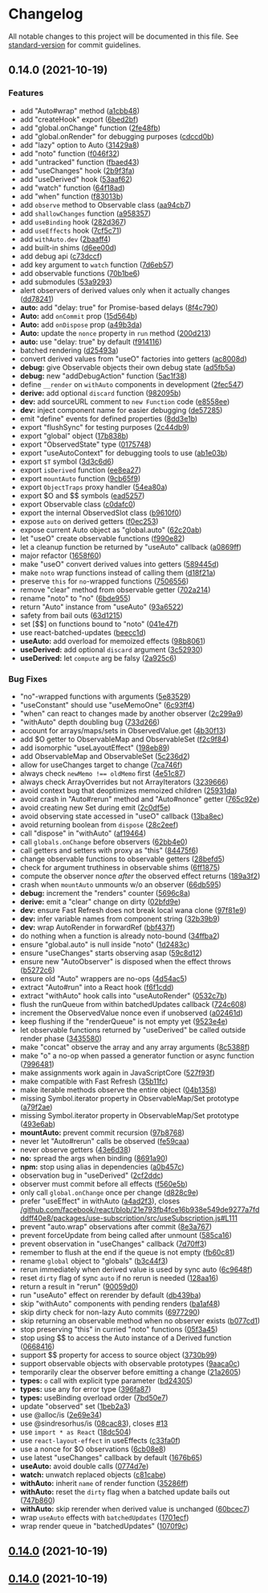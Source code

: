 # Changelog

All notable changes to this project will be documented in this file. See [standard-version](https://github.com/conventional-changelog/standard-version) for commit guidelines.

## 0.14.0 (2021-10-19)


### Features

* add "Auto#wrap" method ([a1cbb48](https://github.com/alloc/wana/commit/a1cbb483496ecd7f35063068a841f77cd7668db3))
* add "createHook" export ([6bed2bf](https://github.com/alloc/wana/commit/6bed2bf39f1107b92ff41b4a1449e03f7356ecd3))
* add "global.onChange" function ([2fe48fb](https://github.com/alloc/wana/commit/2fe48fb463834abb9751a9e9699a9d0590ee44d2))
* add "global.onRender" for debugging purposes ([cdccd0b](https://github.com/alloc/wana/commit/cdccd0bbc45e1cffc4e3e96bbf30cd55c9338d7c))
* add "lazy" option to Auto ([31429a8](https://github.com/alloc/wana/commit/31429a87fb1ace1c0bbb8a89be3726b5328773fa))
* add "noto" function ([f046f32](https://github.com/alloc/wana/commit/f046f3264b77bc770743f9b8c1c7b06f4db02600))
* add "untracked" function ([fbaed43](https://github.com/alloc/wana/commit/fbaed43c91da19844639c8db328d8d7dd9c96cb8))
* add "useChanges" hook ([2b9f3fa](https://github.com/alloc/wana/commit/2b9f3faa4f8a6917d746f51633327402bf34f8a2))
* add "useDerived" hook ([53aaf62](https://github.com/alloc/wana/commit/53aaf6269c3698eb214e4312cd10ecb13a7d20c2))
* add "watch" function ([64f18ad](https://github.com/alloc/wana/commit/64f18adf070b19603cd7f93845c6352aca2bc147))
* add "when" function ([f83013b](https://github.com/alloc/wana/commit/f83013b7ff0f74b6924824591ae32ecf4608de75))
* add `observe` method to Observable class ([aa94cb7](https://github.com/alloc/wana/commit/aa94cb7e16f818f11cc52ae7ebe740bd049687e3))
* add `shallowChanges` function ([a958357](https://github.com/alloc/wana/commit/a958357eb896dd8568585078a365dfa1c24f3951))
* add `useBinding` hook ([282d367](https://github.com/alloc/wana/commit/282d367f63f01b04905057e34775a45ef1a73e0c))
* add `useEffects` hook ([7cf5c71](https://github.com/alloc/wana/commit/7cf5c71a65d0b30c63f6e15062c58f745cfc9a1b))
* add `withAuto.dev` ([2baaff4](https://github.com/alloc/wana/commit/2baaff4b151fb8a2c439c5ce688060b615c28194))
* add built-in shims ([d6ee00d](https://github.com/alloc/wana/commit/d6ee00d8a451ca844dbb8d1b118de23eae5de21c))
* add debug api ([c73dccf](https://github.com/alloc/wana/commit/c73dccf9f214a3231ac596fdd717881e9cc03ff8))
* add key argument to `watch` function ([7d6eb57](https://github.com/alloc/wana/commit/7d6eb5751cdeba57c0c6c537d338f19dca066bff))
* add observable functions ([70b1be6](https://github.com/alloc/wana/commit/70b1be6b9541e603e0eb92e9dc0465d1ef1773cd))
* add submodules ([53a9293](https://github.com/alloc/wana/commit/53a929357129dd83e68faa3da4233cbddd068aad))
* alert observers of derived values only when it actually changes ([dd78241](https://github.com/alloc/wana/commit/dd7824147eca02012a97efaec042004d8e31bdaa))
* **auto:** add "delay: true" for Promise-based delays ([8f4c790](https://github.com/alloc/wana/commit/8f4c790bd8eb4d65e81dcf8134c435567f5dfa32))
* **Auto:** add `onCommit` prop ([15d564b](https://github.com/alloc/wana/commit/15d564be434333691d1e0be5e181c252a19d2939))
* **Auto:** add `onDispose` prop ([a49b3da](https://github.com/alloc/wana/commit/a49b3da8882f04c979db8a5892b14b6c3a728a1d))
* **Auto:** update the `nonce` property in `run` method ([200d213](https://github.com/alloc/wana/commit/200d213e20ecbee4679c7f08126ac1455820107a))
* **auto:** use "delay: true" by default ([f914116](https://github.com/alloc/wana/commit/f91411691232e76911d2a2e9789072a7e2cd85cc))
* batched rendering ([d25493a](https://github.com/alloc/wana/commit/d25493a330c7a8a3fc96dd8d5a53d19bc0b65a7e))
* convert derived values from "useO" factories into getters ([ac8008d](https://github.com/alloc/wana/commit/ac8008def566f8f2b605d9227863594a7627c70e))
* **debug:** give Observable objects their own debug state ([ad5fb5a](https://github.com/alloc/wana/commit/ad5fb5aad348a17fdf9fe6ba64d34f0b5c7de602))
* **debug:** new "addDebugAction" function ([5ac1f38](https://github.com/alloc/wana/commit/5ac1f38d8e47da95add4ffd33bc798fd81c427f1))
* define `__render` on `withAuto` components in development ([2fec547](https://github.com/alloc/wana/commit/2fec547ee2fd5c1210c02352b22f418d316c3c49))
* **derive:** add optional `discard` function ([982095b](https://github.com/alloc/wana/commit/982095bb96785e3c3d0037bd4b32c684fae33079))
* **dev:** add sourceURL comment to `new Function` code ([e8558ee](https://github.com/alloc/wana/commit/e8558ee0a3552e5f11bbf17b11694c7e84388ae9))
* **dev:** inject component name for easier debugging ([de57285](https://github.com/alloc/wana/commit/de57285a1fa41be10840b574989a859108f4d426))
* emit "define" events for defined properties ([8dd3e1b](https://github.com/alloc/wana/commit/8dd3e1b9cc3c748cf17143d639341006a513feff))
* export "flushSync" for testing purposes ([2c44db9](https://github.com/alloc/wana/commit/2c44db959bd80853f1af0039920122ed37e28ade))
* export "global" object ([17b838b](https://github.com/alloc/wana/commit/17b838b6e5141d384643591ab23d2ee50edd3d04))
* export "ObservedState" type ([0175748](https://github.com/alloc/wana/commit/01757488fbadca889b3840644672d495b1f7c325))
* export "useAutoContext" for debugging tools to use ([ab1e03b](https://github.com/alloc/wana/commit/ab1e03b32a9f799e2d6ec0734b39a057e6606c0c))
* export `$T` symbol ([3d3c6d6](https://github.com/alloc/wana/commit/3d3c6d6f703ab78bf260e6907f76880862269fce))
* export `isDerived` function ([ee8ea27](https://github.com/alloc/wana/commit/ee8ea2790420e9b8d625b7da2f239285e40afed7))
* export `mountAuto` function ([9cb65f9](https://github.com/alloc/wana/commit/9cb65f90269a37d0948841fb761ac4c333bd961a))
* export `ObjectTraps` proxy handler ([54ea80a](https://github.com/alloc/wana/commit/54ea80a4be2e8c48d20c9b5d633dbd00f7086645))
* export $O and $$ symbols ([ead5257](https://github.com/alloc/wana/commit/ead5257241c5f354a3dec42dd772c3108b2a2edf))
* export Observable class ([c0dafc0](https://github.com/alloc/wana/commit/c0dafc0f0c7e243bb12c0472ea1847024f5d8097))
* export the internal ObservedSlot class ([b9610f0](https://github.com/alloc/wana/commit/b9610f064552e04db799198d92573baa2de44e54))
* expose `auto` on derived getters ([f0ec253](https://github.com/alloc/wana/commit/f0ec253ad86b948035bda0131162cf105824c4fd))
* expose current Auto object as "global.auto" ([62c20ab](https://github.com/alloc/wana/commit/62c20abe357002c61a5541d2b96601d54c78d742))
* let "useO" create observable functions ([f990e82](https://github.com/alloc/wana/commit/f990e8213b82de16e24675f001450bc34c0674ab))
* let a cleanup function be returned by "useAuto" callback ([a0869ff](https://github.com/alloc/wana/commit/a0869ffd959b81fdecb89c3f9f16e03b06e6f8e3))
* major refactor ([1658f60](https://github.com/alloc/wana/commit/1658f609d5111cac9d8e658beffd5d4f39512b09))
* make "useO" convert derived values into getters ([589445d](https://github.com/alloc/wana/commit/589445d1ab66fe4b017d23de00242e9c121d5933))
* make `noto` wrap functions instead of calling them ([d18f21a](https://github.com/alloc/wana/commit/d18f21aac62466e8864b700d926f282b6eaf82d4))
* preserve `this` for `no`-wrapped functions ([7506556](https://github.com/alloc/wana/commit/7506556a2834d3a96f725ddcbcff261d86219fe3))
* remove "clear" method from observable getter ([702a214](https://github.com/alloc/wana/commit/702a2145e3254eb7d3492f85d59289123bd4d4c4))
* rename "noto" to "no" ([6bde955](https://github.com/alloc/wana/commit/6bde95541f561f3d0bc4a64954067ccb907be4fc))
* return "Auto" instance from "useAuto" ([93a6522](https://github.com/alloc/wana/commit/93a65229b1543cdc98be9fabef9fb42c253a7880))
* safety from bail outs ([63d1215](https://github.com/alloc/wana/commit/63d1215926e1386a384680f4aec1416af87b5b53))
* set [$$] on functions bound to "noto" ([041e47f](https://github.com/alloc/wana/commit/041e47f0c6762e138222d652045284d2fc3537de))
* use react-batched-updates ([beecc1d](https://github.com/alloc/wana/commit/beecc1df96f71f11e4af2fb85ebca08b2fc4c7c9))
* **useAuto:** add overload for memoized effects ([98b8061](https://github.com/alloc/wana/commit/98b806190f2b22c24c9bc4979a711e3ed19abc06))
* **useDerived:** add optional `discard` argument ([3c52930](https://github.com/alloc/wana/commit/3c52930f5662bcccd7db71bbce1ea16f748b9cf4))
* **useDerived:** let `compute` arg be falsy ([2a925c6](https://github.com/alloc/wana/commit/2a925c6f52edccd06a5b3b71e5f60ef009e6a8cc))


### Bug Fixes

* "no"-wrapped functions with arguments ([5e83529](https://github.com/alloc/wana/commit/5e83529c7a61b78322a9c8b7f34f9aee26845e39))
* "useConstant" should use "useMemoOne" ([6c93ff4](https://github.com/alloc/wana/commit/6c93ff485717cd6a680cb1b58351d62de4876045))
* "when" can react to changes made by another observer ([2c299a9](https://github.com/alloc/wana/commit/2c299a988217795b7081e330e190dae081d51273))
* "withAuto" depth doubling bug ([733d266](https://github.com/alloc/wana/commit/733d26627b0768ff01dc5143f0c98ae4ce4ae97e))
* account for arrays/maps/sets in ObservedValue.get ([4b30f13](https://github.com/alloc/wana/commit/4b30f13e13d502609eae7e1b883dd428d73e1505))
* add $O getter to ObservableMap and ObservableSet ([f2c9f84](https://github.com/alloc/wana/commit/f2c9f845d0e7b58ed0dda8159d549ca9c4d666be))
* add isomorphic "useLayoutEffect" ([198eb89](https://github.com/alloc/wana/commit/198eb89b58d358cb4dbee82924607bbcf4234a51))
* add ObservableMap and ObservableSet ([5c236d2](https://github.com/alloc/wana/commit/5c236d2b3683f0dabc3a5f3543912d4504065910))
* allow for useChanges target to change ([7ca746f](https://github.com/alloc/wana/commit/7ca746f1aca3548e3c719ffecabcc54ca9e108c8))
* always check `newMemo !== oldMemo` first ([4e51c87](https://github.com/alloc/wana/commit/4e51c87501ad043b97e40ac30cc5524dc23d230d))
* always check ArrayOverrides but not ArrayIterators ([3239666](https://github.com/alloc/wana/commit/323966642104786fdd6ccaf889832ed97ada6f5a))
* avoid context bug that deoptimizes memoized children ([25931da](https://github.com/alloc/wana/commit/25931da94cee854f5003d1c78eb902290acad9ae))
* avoid crash in "Auto#rerun" method and "Auto#nonce" getter ([765c92e](https://github.com/alloc/wana/commit/765c92ea14bda5d08ac9f89da0b1f470a823d5ec))
* avoid creating new Set during emit ([2c0df5e](https://github.com/alloc/wana/commit/2c0df5ec42e71c4afb847bfc669d689c9642fa71))
* avoid observing state accessed in "useO" callback ([13ba8ec](https://github.com/alloc/wana/commit/13ba8ec21f21f41e869bf546179df7b4d6199e48))
* avoid returning boolean from `dispose` ([28c2eef](https://github.com/alloc/wana/commit/28c2eeff6345eeae9f271cea6c9e400298850fe8))
* call "dispose" in "withAuto" ([af19464](https://github.com/alloc/wana/commit/af19464ef96c2fe7b9f8458b97620d96cec014ea))
* call `globals.onChange` before observers ([62bb4e0](https://github.com/alloc/wana/commit/62bb4e0a4f65541dd5548c5fc16ad01879a0f77f))
* call getters and setters with proxy as "this" ([84475f6](https://github.com/alloc/wana/commit/84475f6d9c0684960ec0b270bcc1e6acd9bf68c2))
* change observable functions to observable getters ([28befd5](https://github.com/alloc/wana/commit/28befd5d5e72fa528357b4d3192dba8768d2e256))
* check for argument truthiness in observable shims ([6ff1875](https://github.com/alloc/wana/commit/6ff18755ff5fa72c9db7ee1c3a401330247d3ed5))
* compute the observer nonce *after* the observed effect returns ([189a3f2](https://github.com/alloc/wana/commit/189a3f2dd4596442b171b88fc1cfd179553db5fe))
* crash when `mountAuto` unmounts w/o an observer ([66db595](https://github.com/alloc/wana/commit/66db59575a131bd869ede8a9d8691c5a2c539238))
* **debug:** increment the "renders" counter ([5696c8a](https://github.com/alloc/wana/commit/5696c8a3be0448b6bba73890647136abbc6e4349))
* **derive:** emit a "clear" change on dirty ([02bfd9e](https://github.com/alloc/wana/commit/02bfd9e3fdf4cd0fade87a412a4ee7227f0815a6))
* **dev:** ensure Fast Refresh does not break local wana clone ([97f81e9](https://github.com/alloc/wana/commit/97f81e9b9a837b601e27061d73e6c35993e6e2dd))
* **dev:** infer variable names from component string ([32b39b9](https://github.com/alloc/wana/commit/32b39b9f0cb83716be77e1b4e198e770d919e5af))
* **dev:** wrap AutoRender in forwardRef ([bbf437f](https://github.com/alloc/wana/commit/bbf437fcbb9f6df22cba3d144fe4fe2a13bf54f9))
* do nothing when a function is already noto-bound ([34ffba2](https://github.com/alloc/wana/commit/34ffba20edec27ef0ea26bcd93d59404456732ab))
* ensure "global.auto" is null inside "noto" ([1d2483c](https://github.com/alloc/wana/commit/1d2483cfbfa61e8adddc62375ca0ea408876cc9a))
* ensure "useChanges" starts observing asap ([59c8d12](https://github.com/alloc/wana/commit/59c8d1260d587533b011a4fbdb44d7989124f6b1))
* ensure new "AutoObserver" is disposed when the effect throws ([b5272c6](https://github.com/alloc/wana/commit/b5272c6b4890818ac3c6f8db5251c40e995fd29e))
* ensure old "Auto" wrappers are no-ops ([4d54ac5](https://github.com/alloc/wana/commit/4d54ac57d560a0865b3e62e4aeee7d36b0d3f034))
* extract "Auto#run" into a React hook ([f6f1cdd](https://github.com/alloc/wana/commit/f6f1cddada9315b886a95a7617a8fe4e47503751))
* extract "withAuto" hook calls into "useAutoRender" ([0532c7b](https://github.com/alloc/wana/commit/0532c7b14a949b3f2dbcad3f6052ecea42a3b8df))
* flush the runQueue from within batchedUpdates callback ([724c608](https://github.com/alloc/wana/commit/724c6082ef2b1677eee1a9876adfa3a280a2c1ce))
* increment the ObservedValue nonce even if unobserved ([a02461d](https://github.com/alloc/wana/commit/a02461d466fb1bfc1a9db0cc35e54db50d6a21d0))
* keep flushing if the "renderQueue" is not empty yet ([9523e4e](https://github.com/alloc/wana/commit/9523e4e85f52a4fa961539baf8b3269c99b7618d))
* let observable functions returned by "useDerived" be called outside render phase ([3435580](https://github.com/alloc/wana/commit/34355802f419629f4aa7f8fab9881683056fb3e0))
* make "concat" observe the array and any array arguments ([8c5388f](https://github.com/alloc/wana/commit/8c5388fa0a112bc4ab2d9b0b08d5e3b10d8c5fb8))
* make "o" a no-op when passed a generator function or async function ([7996481](https://github.com/alloc/wana/commit/799648116fd46506964815059ece9f51b9beb6a4))
* make assignments work again in JavaScriptCore ([527f93f](https://github.com/alloc/wana/commit/527f93f14f4f39202e0cc657c3ea5f71e8d523dc))
* make compatible with Fast Refresh ([35b11fc](https://github.com/alloc/wana/commit/35b11fc41237c808728ca0c96cd99664d7a3fc55))
* make iterable methods observe the entire object ([04b1358](https://github.com/alloc/wana/commit/04b135895261c25fe567f09ce19358cb25c84a76))
* missing Symbol.iterator property in ObservableMap/Set prototype ([a79f2ae](https://github.com/alloc/wana/commit/a79f2aefff0771dbab0040490bfca09918a1015e))
* missing Symbol.iterator property in ObservableMap/Set prototype ([493e6ab](https://github.com/alloc/wana/commit/493e6aba038d1ef5641c4a5c3d920fec00c3f5f3))
* **mountAuto:** prevent commit recursion ([97b8768](https://github.com/alloc/wana/commit/97b8768b456e33fab516ee547a132579d018c419))
* never let "Auto#rerun" calls be observed ([fe59caa](https://github.com/alloc/wana/commit/fe59caa19dd415aa3975c19b0e08eb8d6bfe6bc7))
* never observe getters ([43e6d38](https://github.com/alloc/wana/commit/43e6d389f646ba3aa559199d264e279afd498080))
* **no:** spread the args when binding ([8691a90](https://github.com/alloc/wana/commit/8691a90a90f84872e386d51f32f79e8c5fa6585a))
* **npm:** stop using alias in dependencies ([a0b457c](https://github.com/alloc/wana/commit/a0b457c6a559745fc956f8519f3ce3e5318e8dee))
* observation bug in "useDerived" ([2cf2ddc](https://github.com/alloc/wana/commit/2cf2ddc3804ec718a8bff26e32958046e51dfc1c))
* observer must commit before all effects ([f560e5b](https://github.com/alloc/wana/commit/f560e5b7525ba3ec4e85ee50c58194fe298380af))
* only call `global.onChange` once per change ([d828c9e](https://github.com/alloc/wana/commit/d828c9ed41107e9d7c1b1b2e2f501231a21bccaa))
* prefer "useEffect" in withAuto ([a4ad2f3](https://github.com/alloc/wana/commit/a4ad2f3116cfcde620d75b06d6bbc4adae7096b7)), closes [/github.com/facebook/react/blob/21e793fb4fce16b938e549de9277a7fdddff40e8/packages/use-subscription/src/useSubscription.js#L111](https://github.com/alloc//github.com/facebook/react/blob/21e793fb4fce16b938e549de9277a7fdddff40e8/packages/use-subscription/src/useSubscription.js/issues/L111)
* prevent "auto.wrap" observations after commit ([8e3a767](https://github.com/alloc/wana/commit/8e3a7678ec75e1cd609dd16a50f8a6f9c7c7db58))
* prevent forceUpdate from being called after unmount ([585ca16](https://github.com/alloc/wana/commit/585ca16bed4cf17264210f3e023a87977913f4cc))
* prevent observation in "useChanges" callback ([7d70ff3](https://github.com/alloc/wana/commit/7d70ff30e877847ca08ef2ccde2483566e4134bf))
* remember to flush at the end if the queue is not empty ([fb60c81](https://github.com/alloc/wana/commit/fb60c8144147965d83f74d060c2b52c773bf845a))
* rename `global` object to "globals" ([b3c44f3](https://github.com/alloc/wana/commit/b3c44f34d26b3ccddce27cfe80caa498002b5f4c))
* rerun immediately when derived value is used by sync auto ([6c9648f](https://github.com/alloc/wana/commit/6c9648f1ad1177c28a30c29233260dfee37c8b23))
* reset `dirty` flag of sync `auto` if no rerun is needed ([128aa16](https://github.com/alloc/wana/commit/128aa16df37810227f26b1d0ab19f4f7e780ec10))
* return a result in "rerun" ([90059d0](https://github.com/alloc/wana/commit/90059d01c03a4cf0ae168a118035ff9b217f3ee6))
* run "useAuto" effect on rerender by default ([db439ba](https://github.com/alloc/wana/commit/db439baca82dd992dee8038b54eac4752b4cc270))
* skip "withAuto" components with pending renders ([ba1af48](https://github.com/alloc/wana/commit/ba1af48273dfaa7c32d29396dccd68cb9d1ccb4f))
* skip dirty check for non-lazy Auto commits ([6977290](https://github.com/alloc/wana/commit/6977290474799d6e6a38be6dc61116dd75dcd861))
* skip returning an observable method when no observer exists ([b077cd1](https://github.com/alloc/wana/commit/b077cd18b1d4125f239ade060e9c1b39e52bc5d5))
* stop preserving "this" in curried "noto" functions ([05f3a45](https://github.com/alloc/wana/commit/05f3a45ab6ee89a27e50e39cab9678db2a3c6280))
* stop using $$ to access the Auto instance of a Derived function ([0668416](https://github.com/alloc/wana/commit/066841694ed854785890eaf28234b0f4e06bc972))
* support $$ property for access to source object ([3730b99](https://github.com/alloc/wana/commit/3730b99bb14c9d90e0b118db6466fb46903b6705))
* support observable objects with observable prototypes ([9aaca0c](https://github.com/alloc/wana/commit/9aaca0ca2d5ecdb853f18d37800ec74b5eae98f5))
* temporarily clear the observer before emitting a change ([21a2605](https://github.com/alloc/wana/commit/21a2605c3c21dc1b42f2b6c9e8f953ce5e68a514))
* **types:** `o` call with explicit type parameter ([bd24305](https://github.com/alloc/wana/commit/bd24305a726f673e767c7aa51af95bc40f4af422))
* **types:** use any for error type ([396fa87](https://github.com/alloc/wana/commit/396fa87da7d1f84f74f8eadefcb8201fb8d6e624))
* **types:** useBinding overload order ([7bd50e7](https://github.com/alloc/wana/commit/7bd50e7949c9752c71a49cef9ae7d2f4fc9ade56))
* update "observed" set ([1beb2a3](https://github.com/alloc/wana/commit/1beb2a3fd191519052a220a14dd93b73b06b91bd))
* use @alloc/is ([2e69e34](https://github.com/alloc/wana/commit/2e69e34944fc38136366116d131c66e1c8baab54))
* use @sindresorhus/is ([08cac83](https://github.com/alloc/wana/commit/08cac838a909400117501a3d187bde7157713f31)), closes [#13](https://github.com/alloc/wana/issues/13)
* use `import * as React` ([18dc504](https://github.com/alloc/wana/commit/18dc50440358ff321733a6bd7d85c0fb65632a6c))
* use `react-layout-effect` in useEffects ([c33fa0f](https://github.com/alloc/wana/commit/c33fa0f64f0b7d3effab330c77ab9b29182799a9))
* use a nonce for $O observations ([6cb08e8](https://github.com/alloc/wana/commit/6cb08e800e66d1e2598796e64e2c626dcd43918d))
* use latest "useChanges" callback by default ([1676b65](https://github.com/alloc/wana/commit/1676b65b2640c7a1cc5b61502a8a997d37f528c3))
* **useAuto:** avoid double calls ([0774d7e](https://github.com/alloc/wana/commit/0774d7e0a87322a9811032e82f46c8069478a587))
* **watch:** unwatch replaced objects ([c81cabe](https://github.com/alloc/wana/commit/c81cabec57cc89e1a747661f256254fc2e449ad9))
* **withAuto:** inherit `name` of render function ([35286ff](https://github.com/alloc/wana/commit/35286ff74f36c6940101f1b431fd8a91d4f1b188))
* **withAuto:** reset the `dirty` flag when a batched update bails out ([747b860](https://github.com/alloc/wana/commit/747b860faf90dd5fed89fdd9389edcb6f2291702))
* **withAuto:** skip rerender when derived value is unchanged ([60bcec7](https://github.com/alloc/wana/commit/60bcec793fb6a92c152c1c9e0260f119f0f688b3))
* wrap `useAuto` effects with `batchedUpdates` ([1701ecf](https://github.com/alloc/wana/commit/1701ecfeae23ea2cf20c483e477a84b73c4f0727))
* wrap render queue in "batchedUpdates" ([1070f9c](https://github.com/alloc/wana/commit/1070f9c8f3376a824fe257e0868a2f95b4b6d3c9))

## [0.14.0](https://github.com/alloc/wana/compare/wana@0.14.0...wana@0.14.0) (2021-10-19)

## [0.14.0](https://github.com/alloc/wana/compare/wana@0.14.0...wana@0.14.0) (2021-10-19)
